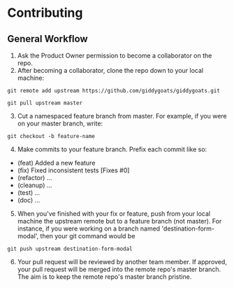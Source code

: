 # Contributing

## General Workflow

1. Ask the Product Owner permission to become a collaborator on the repo.
2. After becoming a collaborator, clone the repo down to your local machine:

```
git remote add upstream https://github.com/giddygoats/giddygoats.git
```


```
git pull upstream master
```
3. Cut a namespaced feature branch from master. For example, if you were on your master branch, write:

  ```
  git checkout -b feature-name
  ```
4. Make commits to your feature branch. Prefix each commit like so:
  - (feat) Added a new feature
  - (fix) Fixed inconsistent tests [Fixes #0]
  - (refactor) ...
  - (cleanup) ...
  - (test) ...
  - (doc) ...
5. When you've finished with your fix or feature, push from your local machine the upstream remote but to a feature branch (not master). For instance, if you were working on a branch named 'destination-form-modal', then your git command would be

```
git push upstream destination-form-modal
```

6. Your pull request will be reviewed by another team member. If approved, your pull request will be merged into the remote repo's master branch. The aim is to keep the remote repo's master branch pristine.